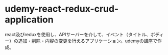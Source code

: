 # udemy-react-redux-crud-application
react及びreduxを使用し、APIサーバーを介して、イベント（タイトル、ボディー）の追加・削除・内容の変更を行えるアプリケーション。udemyの講座で作成。

